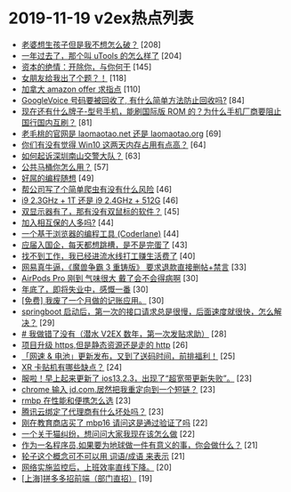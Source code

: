 # 2019-11-19 v2ex热点列表

+ [老婆想生孩子但是我不想怎么破？](https://www.v2ex.com/t/620867#reply208) [208]
+ [一年过去了，那个叫 uTools 的怎么样了](https://www.v2ex.com/t/620873#reply204) [204]
+ [资本的绝情：开除你，与你何干](https://www.v2ex.com/t/620876#reply145) [145]
+ [女朋友给我出了个题？！](https://www.v2ex.com/t/620967#reply118) [118]
+ [加拿大 amazon offer 求指点](https://www.v2ex.com/t/620871#reply110) [110]
+ [GoogleVoice 号码要被回收了, 有什么简单方法防止回收吗?](https://www.v2ex.com/t/620892#reply84) [84]
+ [现在还有什么牌子-型号手机，能刷国际版 ROM 的？为什么手机厂商要阻止国行国内互刷？](https://www.v2ex.com/t/620882#reply81) [81]
+ [老毛桃的官网是 laomaotao.net 还是 laomaotao.org](https://www.v2ex.com/t/620881#reply69) [69]
+ [你们有没有觉得 Win10 这两天内存占用有点高？](https://www.v2ex.com/t/620944#reply64) [64]
+ [如何起诉深圳南山交警大队？](https://www.v2ex.com/t/621054#reply63) [63]
+ [公共马桶你怎么用？](https://www.v2ex.com/t/621035#reply57) [57]
+ [好屌的编程随想](https://www.v2ex.com/t/621046#reply49) [49]
+ [帮公司写了个简单爬虫有没有什么风险](https://www.v2ex.com/t/620898#reply46) [46]
+ [i9 2.3GHz + 1T 还是 i9 2.4GHz + 512G](https://www.v2ex.com/t/620939#reply46) [46]
+ [双显示器有了，那有没有双鼠标的软件？](https://www.v2ex.com/t/621030#reply45) [45]
+ [加入相互保的人多吗?](https://www.v2ex.com/t/620906#reply44) [44]
+ [一个基于浏览器的编程工具 (Coderlane)](https://www.v2ex.com/t/620951#reply44) [44]
+ [应届入国企，每天都想跳槽，是不是完蛋了](https://www.v2ex.com/t/620915#reply43) [43]
+ [找不到工作，我已经进流水线打工赚生活费了](https://www.v2ex.com/t/621034#reply40) [40]
+ [网易真牛逼，《魔兽争霸 3 重铸版》 要求退款直接删帖+禁言](https://www.v2ex.com/t/620986#reply33) [33]
+ [AirPods Pro 刚到 气味很大 戴了会不会得病啊](https://www.v2ex.com/t/621058#reply30) [30]
+ [年底了，即将失业中，感慨一番](https://www.v2ex.com/t/621064#reply30) [30]
+ [[免费] 我废了一个月做的记账应用。](https://www.v2ex.com/t/621105#reply30) [30]
+ [springboot 启动后，第一次的接口请求总是很慢，后面速度就很快，怎么解决？](https://www.v2ex.com/t/621019#reply29) [29]
+ [# 我做错了没有（潜水 V2EX 数年，第一次发贴求助）](https://www.v2ex.com/t/621090#reply28) [28]
+ [项目升级 https,但是静态资源还是走的 http](https://www.v2ex.com/t/620933#reply26) [26]
+ [「网速 & 电池」更新发布，又到了送码时间，前排福利！](https://www.v2ex.com/t/620884#reply25) [25]
+ [XR 卡贴机有哪些缺点？](https://www.v2ex.com/t/620911#reply24) [24]
+ [服啦！早上起来更新了 ios13.2.3，出现了“超宽带更新失败”。](https://www.v2ex.com/t/620869#reply23) [23]
+ [chrome 输入 jd.com.居然把我重定向到一个短链？](https://www.v2ex.com/t/620919#reply23) [23]
+ [rmbp 在性能和便携怎么选](https://www.v2ex.com/t/620948#reply23) [23]
+ [腾讯云绑定了代理商有什么坏处吗？](https://www.v2ex.com/t/620957#reply23) [23]
+ [刚在教育商店买了 mbp16 请问这是通过验证了吗](https://www.v2ex.com/t/621114#reply22) [22]
+ [一个关于猫纠纷，想问问大家我现在该怎么做](https://www.v2ex.com/t/621025#reply22) [22]
+ [作为一名程序员,如果要为地球做一件有意义的事，你会做什么？](https://www.v2ex.com/t/621061#reply21) [21]
+ [轮子这个概念可不可以用 词语/成语 来表示](https://www.v2ex.com/t/621042#reply21) [21]
+ [网络实施监控后，上班效率直线下降。](https://www.v2ex.com/t/620905#reply20) [20]
+ [[上海]拼多多招前端（部门直招）](https://www.v2ex.com/t/620894#reply19) [19]
